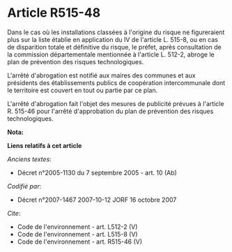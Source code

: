 # Article R515-48

Dans le cas où les installations classées à l'origine du risque ne figureraient plus sur la liste établie en application du
IV de l'article L. 515-8, ou en cas de disparition totale et définitive du risque, le préfet, après consultation de la
commission départementale mentionnée à l'article L. 512-2, abroge le plan de prévention des risques technologiques. 

L'arrêté d'abrogation est notifié aux maires des communes et aux présidents des établissements publics de coopération
intercommunale dont le territoire est couvert en tout ou partie par ce plan. 

L'arrêté d'abrogation fait l'objet des mesures de publicité prévues à l'article R. 515-46 pour l'arrêté d'approbation du plan
de prévention des risques technologiques.

**Nota:**



**Liens relatifs à cet article**

_Anciens textes_:

  - Décret n°2005-1130 du 7 septembre 2005 - art. 10 (Ab)

_Codifié par_:

  - Décret n°2007-1467 2007-10-12 JORF 16 octobre 2007

_Cite_:

  - Code de l'environnement - art. L512-2 (V)
  - Code de l'environnement - art. L515-8 (V)
  - Code de l'environnement - art. R515-46 (V)

